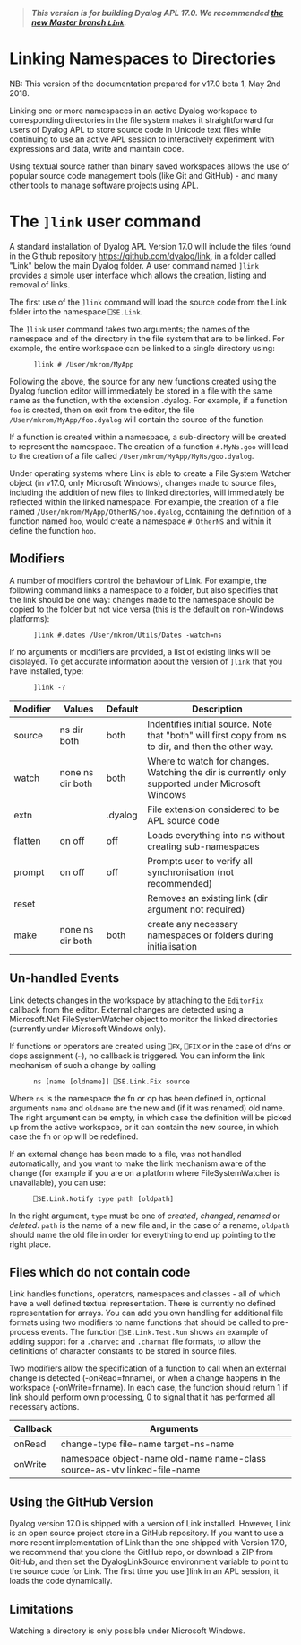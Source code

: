 > ***This version is for building Dyalog APL 17.0. We recommended [the new Master branch `Link`](https://github.com/Dyalog/link).***

# Linking Namespaces to Directories

NB: This version of the documentation prepared for v17.0 beta 1, May 2nd 2018.

Linking one or more namespaces in an active Dyalog workspace to corresponding directories in the file system makes it straightforward for users of Dyalog APL to store source code in Unicode text files while continuing to use an active APL session to interactively experiment with expressions and data, write and maintain code.

Using textual source rather than binary saved workspaces allows the use of popular source code management tools (like Git and GitHub) - and many other tools to manage software projects using APL.

# The `]link` user command

A standard installation of Dyalog APL Version 17.0 will include the files found in the Github repository https://github.com/dyalog/link, in a folder called "Link" below the main Dyalog folder. A user command named `]link` provides a simple user interface which allows the creation, listing and removal of links.

The first use of the `]link` command will load the source code from the Link folder into the namespace `⎕SE.Link`.

The `]link` user command takes two arguments; the names of the namespace and of the directory in the file system that are to be linked. For example, the entire workspace can be linked to a single directory using:
```
      ]link # /User/mkrom/MyApp
```

Following the above, the source for any new functions created using the Dyalog function editor will immediately be stored in a file with the same name as the function, with the extension .dyalog. For example, if a function `foo` is created, then on exit from the editor, the file `/User/mkrom/MyApp/foo.dyalog` will contain the source of the function

If a function is created within a namespace, a sub-directory will be created to represent the namespace. The creation of a function `#.MyNs.goo` will lead to the creation of a file called `/User/mkrom/MyApp/MyNs/goo.dyalog`.

Under operating systems where Link is able to create a File System Watcher object (in v17.0, only Microsoft Windows), changes made to source files, including the addition of new files to linked directories, will immediately be reflected within the linked namespace. For example, the creation of a file named `/User/mkrom/MyApp/OtherNS/hoo.dyalog`, containing the definition of a function named `hoo`, would create a namespace `#.OtherNS` and within it define the function `hoo`.

## Modifiers

A number of modifiers control the behaviour of Link. For example, the following command links a namespace to a folder, but also specifies that the link should be one way: changes made to the namespace should be copied to the folder but not vice versa (this is the default on non-Windows platforms):
```
      ]link #.dates /User/mkrom/Utils/Dates -watch=ns
```
If no arguments or modifiers are provided, a list of existing links will be displayed. To get accurate information about the version of `]link` that you have installed, type:

```
      ]link -?
```

|Modifier|Values|Default|Description|
|--------|------|---|-----------|
|source|ns dir both|both|Indentifies initial source. Note that "both" will first copy from ns to dir, and then the other way.|
|watch|none ns dir both|both|Where to watch for changes. Watching the dir is currently only supported under Microsoft Windows|
|extn||.dyalog|File extension considered to be APL source code|
|flatten|on off|off|Loads everything into ns without creating sub-namespaces|
|prompt|on off|off|Prompts user to verify all synchronisation (not recommended)|
|reset|||Removes an existing link (dir argument not required)|
|make|none ns dir both|both|create any necessary namespaces or folders during initialisation|

## Un-handled Events

Link detects changes in the workspace by attaching to the `EditorFix` callback from the editor. External changes are detected using a Microsoft.Net FileSystemWatcher object to monitor the linked directories (currently under Microsoft Windows only).

If functions or operators are created using `⎕FX`, `⎕FIX` or in the case of dfns or dops assignment (`←`), no callback is triggered. You can inform the link mechanism of such a change by calling  
```
      ns [name [oldname]] ⎕SE.Link.Fix source
```
Where `ns` is the namespace the fn or op has been defined in, optional arguments `name` and `oldname` are the new and (if it was renamed) old name. The right argument can be empty, in which case the definition will be picked up from the active workspace, or it can contain the new source, in which case the fn or op will be redefined.

If an external change has been made to a file, was not handled automatically, and you want to make the link mechanism aware of the change (for example if you are on a platform where FileSystemWatcher is unavailable), you can use:
```
      ⎕SE.Link.Notify type path [oldpath]
```
In the right argument, `type` must be one of *created*, *changed*, *renamed* or *deleted*. `path` is the name of a new file and, in the case of a rename, `oldpath` should name the old file in order for everything to end up pointing to the right place.

## Files which do not contain code

Link handles functions, operators, namespaces and classes - all of which have a well defined textual representation. There is currently no defined representation for arrays. You can add you own handling for additional file formats using two modifiers to name functions that should be called to pre-process events. The function `⎕SE.Link.Test.Run` shows an example of adding support for a `.charvec` and `.charmat` file formats, to allow the definitions of character constants to be stored in source files.

Two modifiers allow the specification of a function to call when an external change is detected (-onRead=fnname), or when a change happens in the workspace (-onWrite=fnname). In each case, the function should return 1 if link should perform own processing, 0 to signal that it has performed all necessary actions.

|Callback|Arguments|
|----|-----|
|onRead|change-type file-name target-ns-name|
|onWrite|namespace object-name old-name name-class source-as-vtv linked-file-name|

## Using the GitHub Version

Dyalog version 17.0 is shipped with a version of Link installed. However, Link is an open source project store in a GitHub repository. If you want to use a more recent implementation of Link than the one shipped with Version 17.0, we recommend that you clone the GitHub repo, or download a ZIP from GitHub, and then set the DyalogLinkSource environment variable to point to the source code for Link. The first time you use ]link in an APL session, it loads the code dynamically.

## Limitations

Watching a directory is only possible under Microsoft Windows.